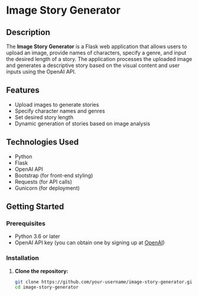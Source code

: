 # Image Story Generator

## Description

The **Image Story Generator** is a Flask web application that allows users to upload an image, provide names of characters, specify a genre, and input the desired length of a story. The application processes the uploaded image and generates a descriptive story based on the visual content and user inputs using the OpenAI API.

## Features

- Upload images to generate stories
- Specify character names and genres
- Set desired story length
- Dynamic generation of stories based on image analysis

## Technologies Used

- Python
- Flask
- OpenAI API
- Bootstrap (for front-end styling)
- Requests (for API calls)
- Gunicorn (for deployment)

## Getting Started

### Prerequisites

- Python 3.6 or later
- OpenAI API key (you can obtain one by signing up at [OpenAI](https://openai.com/))

### Installation

1. **Clone the repository:**

   ```bash
   git clone https://github.com/your-username/image-story-generator.git
   cd image-story-generator
